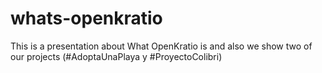 whats-openkratio
================

This is a presentation about What OpenKratio is and also we show two of our projects (#AdoptaUnaPlaya y #ProyectoColibri)
